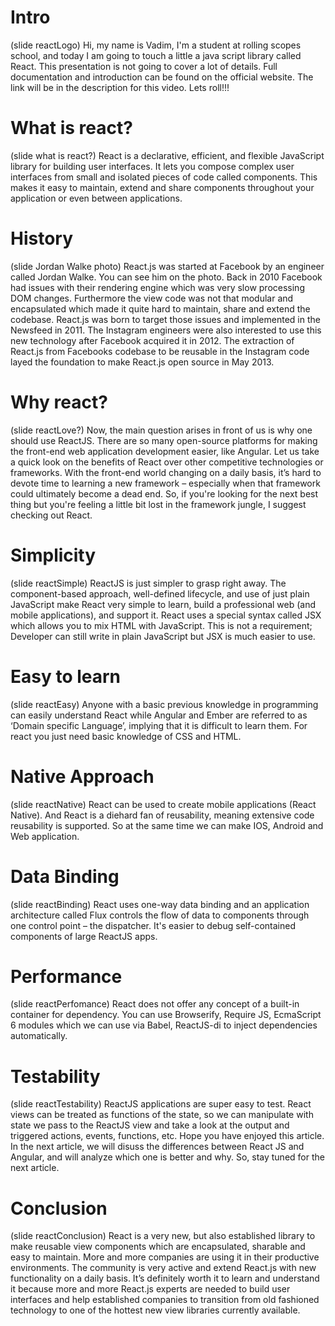 # Intro 
(slide reactLogo) 
Hi, my name is Vadim, I'm a student at rolling scopes school, and today I am going  to  touch a little  a java script library called React. This presentation is not going to cover a lot of details.
Full documentation and introduction can be found on the official website.
The link will be in the description for this video.
Lets roll!!!

# What is react? 
(slide what is react?) 
React is a declarative, efficient, and flexible JavaScript library for building user interfaces. It lets you compose complex user interfaces from small and isolated pieces of code called components.
This makes it easy to maintain, extend and share components throughout your application or even between applications.

# History 
(slide Jordan Walke photo) 
React.js  was started at Facebook by an engineer called Jordan Walke. You can see him on the photo.
Back in 2010 Facebook had issues with their rendering engine which was very slow processing DOM changes.
Furthermore the view code was not that modular and encapsulated which made it quite hard to maintain,
share and extend the codebase.
React.js was born to target those issues and implemented in the Newsfeed in 2011.
The Instagram engineers were also interested to use this new technology after Facebook acquired it in 2012.
The extraction of React.js from Facebooks codebase to be reusable in the Instagram code layed the foundation to make React.js open source in May 2013.

# Why react? 
(slide reactLove?) 
Now, the main question arises in front of us is why one should use ReactJS. There are so many open-source platforms for making the front-end web application development easier, like Angular. Let us take a quick look on the benefits of React over other competitive technologies or frameworks. With the front-end world changing on a daily basis, it’s hard to devote time to learning a new framework – especially when that framework could ultimately become a dead end. So, if you're looking for the next best thing but you're feeling a little bit lost in the framework jungle, I suggest checking out React.

# Simplicity 
(slide reactSimple) 
ReactJS is just simpler to grasp right away. The component-based approach, well-defined lifecycle, and use of just plain JavaScript make React very simple to learn, build a professional web (and mobile applications), and support it. React uses a special syntax called JSX which allows you to mix HTML with JavaScript. This is not a requirement; Developer can still write in plain JavaScript but JSX is much easier to use.

# Easy to learn 
(slide reactEasy) 
Anyone with a basic previous knowledge in programming can easily understand React while Angular and Ember are referred to as ‘Domain specific Language’, implying that it is difficult to learn them. For react you just need basic knowledge of CSS and HTML.

# Native Approach 
(slide reactNative) 
React can be used to create mobile applications (React Native). And React is a diehard fan of reusability, meaning extensive code reusability is supported. So at the same time we can make IOS, Android and Web application.

# Data Binding 
(slide reactBinding) 
React uses one-way data binding and an application architecture called Flux controls the flow of data to components through one control point – the dispatcher. It's easier to debug self-contained components of large ReactJS apps.

# Performance 
(slide reactPerfomance) 
React does not offer any concept of a built-in container for dependency. You can use Browserify, Require JS, EcmaScript 6 modules which we can use via Babel, ReactJS-di to inject dependencies automatically.

# Testability 
(slide reactTestability) 
ReactJS applications are super easy to test. React views can be treated as functions of the state, so we can manipulate with state we pass to the ReactJS view and take a look at the output and triggered actions, events, functions, etc.
Hope you have enjoyed this article. In the next article, we will disuss the differences between React JS and Angular, and will analyze which one is better and why. So, stay tuned for the next article.

# Conclusion 
(slide reactConclusion) 
React is a very new, but also established library to make reusable view components which are encapsulated, sharable and easy to maintain.
More and more companies are using it in their productive environments. The community is very active and extend React.js with new functionality on a daily basis.
It’s definitely worth it to learn and understand it because more and more React.js experts are needed to build user interfaces and help established companies
to transition from old fashioned technology to one of the hottest new view libraries currently available.
